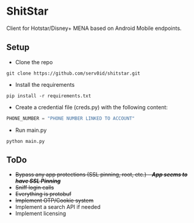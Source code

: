 # ShitStar
Client for Hotstar/Disney+ MENA based on Android Mobile endpoints.

## Setup
* Clone the repo
```commandline
git clone https://github.com/serv0id/shitstar.git
```
* Install the requirements
```commandline
pip install -r requirements.txt
```
* Create a credential file (creds.py) with the following content:
```python
PHONE_NUMBER = "PHONE NUMBER LINKED TO ACCOUNT"
```
* Run main.py
```commandline
python main.py
```

## ToDo
* ~~Bypass any app protections (SSL pinning, root, etc.) - **_App seems to have SSL Pinning_**~~
* ~~Sniff login calls~~
* ~~Everything is protobuf~~
* ~~Implement OTP/Cookie system~~
* Implement a search API if needed
* Implement licensing